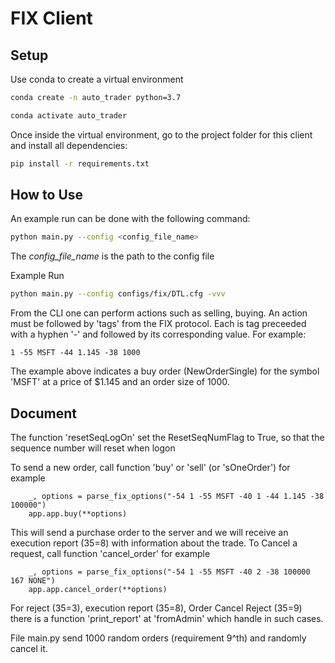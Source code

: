 # FIX Client

## Setup
Use conda to create a virtual environment
```sh
conda create -n auto_trader python=3.7
```
```sh
conda activate auto_trader
```

Once inside the virtual environment, go to the project folder for this client and install all dependencies:

```sh
pip install -r requirements.txt
```

## How to Use

An example run can be done with the following command:

```sh
python main.py --config <config_file_name>
```

The *config_file_name* is the path to the config file  

Example Run

```sh
python main.py --config configs/fix/DTL.cfg -vvv
```
From the CLI one can perform actions such as selling, buying. An action must be followed by 'tags' from the FIX protocol. Each is tag preceeded with a hyphen '-' and followed by its corresponding value. For example:

```
1 -55 MSFT -44 1.145 -38 1000
```

The example above indicates a buy order (NewOrderSingle) for the symbol 'MSFT' at a price of $1.145 and an order size of 1000.

## Document
The function 'resetSeqLogOn' set the ResetSeqNumFlag to True, so that the sequence number will reset when logon

To send a new order, call function 'buy' or 'sell' (or 'sOneOrder')
for example
```
    _, options = parse_fix_options("-54 1 -55 MSFT -40 1 -44 1.145 -38 100000")
    app.app.buy(**options)
```
This will send a purchase order to the server and we will receive an execution report (35=8) with information about the trade.
To Cancel a request, call function 'cancel_order'
for example
```
    _, options = parse_fix_options("-54 1 -55 MSFT -40 2 -38 100000 167 NONE")
    app.app.cancel_order(**options)
```
For reject (35=3), execution report (35=8), Order Cancel Reject (35=9) there is a function 'print_report' at 'fromAdmin' which handle in such cases.

File main.py send 1000 random orders (requirement 9^th) and randomly cancel it.

